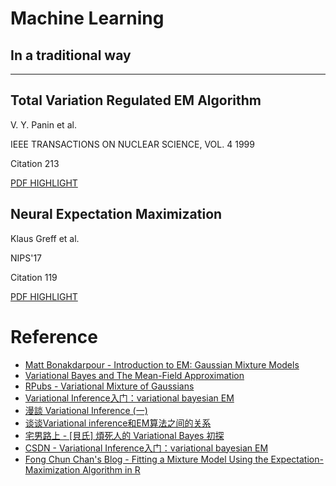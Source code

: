 # Machine Learning

## In a traditional way

---

## Total Variation Regulated EM Algorithm

V. Y. Panin et al.

IEEE TRANSACTIONS ON NUCLEAR SCIENCE, VOL. 4 1999

Citation 213 

[PDF HIGHLIGHT](./Total%20Variation%20Regulated%20EM%20Algorithm.pdf)

## Neural Expectation Maximization

Klaus Greff et al.

NIPS'17

Citation 119

[PDF HIGHLIGHT](./Neural%20Expectation%20Maximization.pdf)

# Reference

- [Matt Bonakdarpour - Introduction to EM: Gaussian Mixture Models](https://stephens999.github.io/fiveMinuteStats/intro_to_em.html)
- [Variational Bayes and The Mean-Field Approximation](https://bjlkeng.github.io/posts/variational-bayes-and-the-mean-field-approximation/)
- [RPubs - Variational Mixture of Gaussians](https://rpubs.com/cakapourani/variational_bayes_gmm)
- [Variational Inference入门：variational bayesian EM](https://blog.csdn.net/foreseerwang/article/details/78427430)
- [漫談 Variational Inference (一)](https://odie2630463.github.io/2018/08/21/vi-1/)
- [谈谈Variational inference和EM算法之间的关系](https://zhuanlan.zhihu.com/p/97284299)
- [宅男路上 - [貝氏] 煩死人的 Variational Bayes 初探](http://rightthewaygeek.blogspot.com/2014/11/variational-bayes.html)
- [CSDN - Variational Inference入门：variational bayesian EM](https://blog.csdn.net/foreseerwang/article/details/78427430)
- [Fong Chun Chan's Blog - Fitting a Mixture Model Using the Expectation-Maximization Algorithm in R](https://tinyheero.github.io/2016/01/03/gmm-em.html)